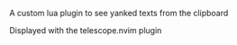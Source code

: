 A custom lua plugin to see yanked texts from the clipboard

Displayed with the telescope.nvim plugin
